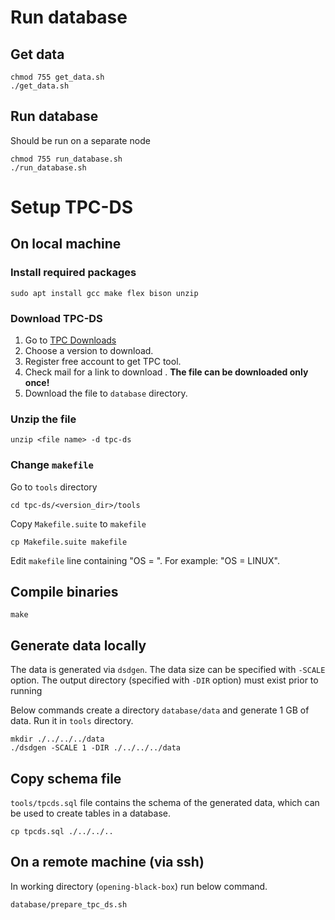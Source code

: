 # Run database

## Get data

```
chmod 755 get_data.sh
./get_data.sh
```

## Run database
Should be run on a separate node
```
chmod 755 run_database.sh
./run_database.sh
```

# Setup TPC-DS

## On local machine

### Install required packages
```
sudo apt install gcc make flex bison unzip
```

### Download TPC-DS

1. Go to [TPC Downloads](http://tpc.org/tpc_documents_current_versions/current_specifications5.asp)
2. Choose a version to download.
3. Register free account to get TPC tool.
4. Check mail for a link to download .
   __The file can be downloaded only once!__
5. Download the file to `database` directory.

### Unzip the file

```
unzip <file name> -d tpc-ds
```

### Change `makefile`
Go to `tools` directory
```
cd tpc-ds/<version_dir>/tools
```
Copy `Makefile.suite` to `makefile`
```
cp Makefile.suite makefile
```
Edit `makefile` line containing "OS = ". 
For example: "OS = LINUX".

## Compile binaries
```
make
```

## Generate data locally
The data is generated via `dsdgen`. 
The data size can be specified with `-SCALE` option.
The output directory (specified with `-DIR` option) must exist prior to running 
   
Below commands create a directory `database/data` and generate 1 GB of data.
Run it in `tools` directory.

```
mkdir ./../../../data
./dsdgen -SCALE 1 -DIR ./../../../data
```

## Copy schema file
`tools/tpcds.sql` file contains the schema of the generated data, which can be used to create tables in a database.

```
cp tpcds.sql ./../../..
```

## On a remote machine (via ssh)

In working directory (`opening-black-box`) run below command.

```bash
database/prepare_tpc_ds.sh
```